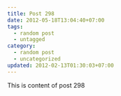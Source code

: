 ```yaml
---
title: Post 298
date: 2012-05-18T13:04:40+07:00
tags:
  - random post
  - untagged
category:
  - random post
  - uncategorized
updated: 2012-02-13T01:30:03+07:00
---
```

This is content of post 298